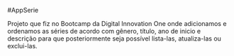 #AppSerie

Projeto que fiz no Bootcamp da Digital Innovation One onde adicionamos e ordenamos as séries de acordo com gênero, título, ano de inicio e descrição para que posteriormente seja possível lista-las, atualiza-las ou exclui-las. 
